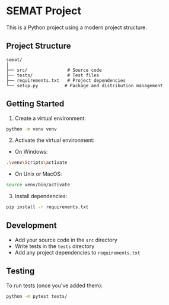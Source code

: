 # SEMAT Project

This is a Python project using a modern project structure.

## Project Structure

```
semat/
│
├── src/               # Source code
├── tests/             # Test files
├── requirements.txt   # Project dependencies
└── setup.py          # Package and distribution management
```

## Getting Started

1. Create a virtual environment:
```bash
python -m venv venv
```

2. Activate the virtual environment:
- On Windows:
```bash
.\venv\Scripts\activate
```
- On Unix or MacOS:
```bash
source venv/bin/activate
```

3. Install dependencies:
```bash
pip install -r requirements.txt
```

## Development

- Add your source code in the `src` directory
- Write tests in the `tests` directory
- Add any project dependencies to `requirements.txt`

## Testing

To run tests (once you've added them):
```bash
python -m pytest tests/
```